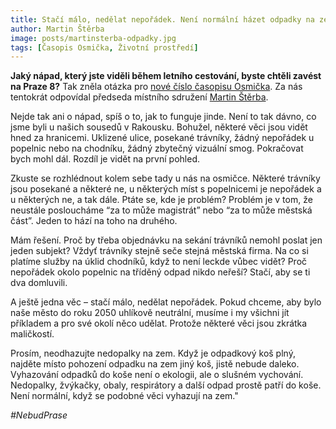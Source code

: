 ```yaml
---
title: Stačí málo, nedělat nepořádek. Není normální házet odpadky na zem!
author: Martin Štěrba
image: posts/martinsterba-odpadky.jpg
tags: [Časopis Osmička, Životní prostředí]
---
```


**Jaký nápad, který jste viděli během letního cestování, byste chtěli zavést na Praze 8?** Tak zněla otázka pro [nové číslo časopisu Osmička](https://m.praha8.cz/file/XJS/Mesicnik-Osmicka-zari-2021.pdf). Za nás tentokrát odpovídal předseda místního sdružení [Martin Štěrba](https://m.praha8.cz/file/XJS/Mesicnik-Osmicka-zari-2021.pdf). 

Nejde tak ani o nápad, spíš o to, jak to funguje jinde. Není to tak dávno, co jsme byli u našich sousedů v Rakousku. Bohužel, některé věci jsou vidět hned za hranicemi. Uklizené ulice, posekané trávníky, žádný nepořádek u popelnic nebo na chodníku, žádný zbytečný vizuální smog. Pokračovat bych mohl dál. Rozdíl je vidět na první pohled.

Zkuste se rozhlédnout kolem sebe tady u nás na osmičce. Některé trávníky jsou posekané a některé ne, u některých míst s popelnicemi je nepořádek a u některých ne, a tak dále. Ptáte se, kde je problém? Problém je v tom, že neustále posloucháme “za to může magistrát” nebo “za to může městská část”. Jeden to hází na toho na druhého. 

Mám řešení. Proč by třeba objednávku na sekání trávníků nemohl poslat jen jeden subjekt? Vždyť trávníky stejně seče stejná městská firma. Na co si platíme služby na úklid chodníků, když to není leckde vůbec vidět? Proč nepořádek okolo popelnic na tříděný odpad nikdo neřeší? Stačí, aby se ti dva domluvili.

A ještě jedna věc – stačí málo, nedělat nepořádek. Pokud chceme, aby bylo naše město do roku 2050 uhlíkově neutrální, musíme i my všichni jít příkladem a pro své okolí něco udělat. Protože některé věci jsou zkrátka maličkostí. 

Prosím, neodhazujte nedopalky na zem. Když je odpadkový koš plný, najděte místo pohození odpadku na zem jiný koš, jistě nebude daleko. Vyhazování odpadků do koše není o ekologii, ale o slušném vychování. Nedopalky, žvýkačky, obaly, respirátory a další odpad prostě patří do koše. Není normální, když se podobné věci vyhazují na zem."

*#NebudPrase*
